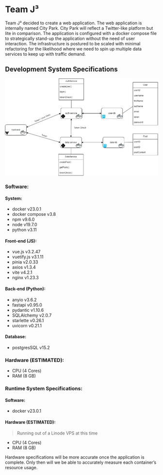 # Team J³

Team J³ decided to create a web application. The web application is internally named City Park. City Park will reflect a Twitter-like platform but lite in comparison. The application is configured with a docker compose file to strategically stand-up the application without the need of user interaction. The infrastructure is postured to be scaled with minimal refactoring for the likelihood where we need to spin up multiple data services to keep up with traffic demand.

## Development System Specifications
![main](doc/infrastructure.png)

### Software:

#### System:
- docker v23.0.1
- docker compose v3.8
- npm v9.6.0
- node v19.7.0
- python v3.11


#### Front-end (JS):
- vue.js v3.2.47
- vuetify.js v3.1.11
- pinia v2.0.33
- axios v1.3.4
- vite v4.2.1
- nginx v1.23.3
    
#### Back-end (Python):
- anyio v3.6.2
- fastapi v0.95.0
- pydantic v1.10.6
- SQLAlchemy v2.0.7
- starlette v0.26.1
- uvicorn v0.21.1


 #### Database:
- postgresSQL v15.2


### Hardware (ESTIMATED):
-	CPU (4 Cores)
-	RAM (8 GB)


### Runtime System Specifications:
#### Software:
- docker v23.0.1

#### Hardware (ESTIMATED):
> Running out of a Linode VPS at this time
- CPU (4 Cores)
- RAM (8 GB)

Hardware specifications will be more accurate once the application is complete. Only then will we be able to accurately measure each container’s resource usage.

 

